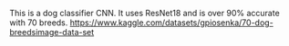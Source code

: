 This is a dog classifier CNN. It uses ResNet18 and is over 90% accurate with 70 breeds. https://www.kaggle.com/datasets/gpiosenka/70-dog-breedsimage-data-set
